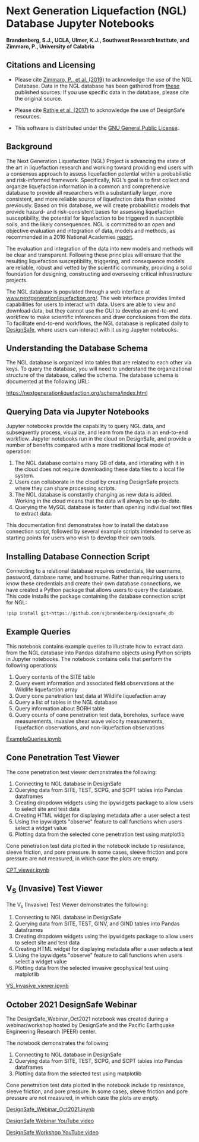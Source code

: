 # Next Generation Liquefaction (NGL) Database Jupyter Notebooks

**Brandenberg, S.J., UCLA, Ulmer, K.J., Southwest Research Institute, and Zimmaro, P., University of Calabria**  

## Citations and Licensing

* Please cite [Zimmaro, P., et al. (2019)](https://doi.org/10.21222/C2J040) to acknowledge the use of the NGL Database. Data in the NGL database has been gathered from [these](https://nextgenerationliquefaction.org/citations.php) published sources. If you use specific data in the database, please cite the original source.

* Please cite [Rathje et al. (2017)](https://doi.org/10.1061/(ASCE)NH.1527-6996.0000246) to acknowledge the use of DesignSafe resources.  

* This software is distributed under the [GNU General Public License](https://www.gnu.org/licenses/gpl-3.0.html).  

## Background

The Next Generation Liquefaction (NGL) Project is advancing the state of the art in liquefaction research 
and working toward providing end users with a consensus approach to assess liquefaction potential within 
a probabilistic and risk-informed framework. Specifically, NGL’s goal is to first collect and organize 
liquefaction information in a common and comprehensive database to provide all researchers with a 
substantially larger, more consistent, and more reliable source of liquefaction data than existed previously. 
Based on this database, we will create probabilistic models that provide hazard- and risk-consistent bases 
for assessing liquefaction susceptibility, the potential for liquefaction to be triggered in susceptible soils, 
and the likely consequences. NGL is committed to an open and objective evaluation and integration of data, 
models and methods, as recommended in a 2016 National Academies [report](https://www.nap.edu/catalog/23474/state-of-the-art-and-practice-in-the-assessment-of-earthquake-induced-soil-liquefaction-and-its-consequences). 

The evaluation and integration of the data into new models and methods will be clear and transparent. Following these principles will ensure 
that the resulting liquefaction susceptibility, triggering, and consequence models are reliable, robust and 
vetted by the scientific community, providing a solid foundation for designing, constructing and overseeing 
critical infrastructure projects.

The NGL database is populated through a web interface at www.nextgenerationliquefaction.org/. The web interface 
provides limited capabilities for users to interact with data. Users are able to view and download data, 
but they cannot use the GUI to develop an end-to-end workflow to make scientific inferences and draw conclusions 
from the data. To facilitate end-to-end workflows, the NGL database is replicated daily to [DesignSafe](https://www.designsafe-ci.org), where 
users can interact with it using Jupyter notebooks.

## Understanding the Database Schema

The NGL database is organized into tables that are related to each other via keys. To query the database, 
you will need to understand the organizational structure of the database, called the schema. The database 
schema is documented at the following URL:

<https://nextgenerationliquefaction.org/schema/index.html>
  
## Querying Data via Jupyter Notebooks

Jupyter notebooks provide the capability to query NGL data, and subsequently process, visualize, and learn from the data in an end-to-end workflow. Jupyter notebooks run in the cloud on DesignSafe, and provide a number of benefits compared with a more traditional local mode of operation:

1. The NGL database contains many GB of data, and interating with it in the cloud does not require downloading these data files to a local file system.
2. Users can collaborate in the cloud by creating DesignSafe projects where they can share processing scripts.
3. The NGL database is constantly changing as new data is added. Working in the cloud means that the data will always be up-to-date.
4. Querying the MySQL database is faster than opening individual text files to extract data.

This documentation first demonstrates how to install the database connection script, followed by several example scripts intended to serve as starting points for users who wish to develop their own tools.

## Installing Database Connection Script
 
Connecting to a relational database requires credentials, like username, password, database name, and hostname. 
Rather than requiring users to know these credentials and create their own database connections, we have created a Python package that allows users to
query the database. This code installs the package containing the database connection script for NGL:

```python
!pip install git+https://github.com/sjbrandenberg/designsafe_db
```

## Example Queries

This notebook contains example queries to illustrate how to extract data from the NGL database into Pandas dataframe objects using Python scripts in Jupyter notebooks. The notebook contains cells that perform the following operations:

1. Query contents of the SITE table
2. Query event information and associated field observations at the Wildlife liquefaction array
3. Query cone penetration test data at Wildlife liquefaction array
4. Query a list of tables in the NGL database
5. Query information about BORH table
6. Query counts of cone penetration test data, boreholes, surface wave measurements, invasive shear wave velocity measurements, liquefaction observations, and non-liquefaction observations

[ExampleQueries.ipynb](https://jupyter.designsafe-ci.org/user/name/tree/CommunityData/NGL/ExampleQueries.ipynb)

## Cone Penetration Test Viewer

The cone penetration test viewer demonstrates the following:

1. Connecting to NGL database in DesignSafe
2. Querying data from SITE, TEST, SCPG, and SCPT tables into Pandas dataframes
3. Creating dropdown widgets using the ipywidgets package to allow users to select site and test data
4. Creating HTML widget for displaying metadata after a user select a test
5. Using the ipywidgets "observe" feature to call functions when users select a widget value
6. Plotting data from the selected cone penetration test using matplotlib

Cone penetration test data plotted in the notebook include tip resistance, sleeve friction, and pore pressure. In some cases, sleeve friction and pore pressure are not measured, in which case the plots are empty.

[CPT_viewer.ipynb](https://jupyter.designsafe-ci.org/user/name/tree/CommunityData/NGL/CPT_viewer.ipynb)


## V<sub>S</sub> (Invasive) Test Viewer

The V<sub>s</sub> (Invasive) Test Viewer demonstrates the following:

1. Connecting to NGL database in DesignSafe
2. Querying data from SITE, TEST, GINV, and GIND tables into Pandas dataframes
3. Creating dropdown widgets using the ipywidgets package to allow users to select site and test data
4. Creating HTML widget for displaying metadata after a user selects a test
5. Using the ipywidgets "observe" feature to call functions when users select a widget value
6. Plotting data from the selected invasive geophysical test using matplotlib

[VS_Invasive_viewer.ipynb](https://jupyter.designsafe-ci.org/user/name/tree/CommunityData/NGL/VS_Invasive_viewer.ipynb)


## October 2021 DesignSafe Webinar

The DesignSafe_Webinar_Oct2021 notebook was created during a webinar/workshop hosted by DesignSafe and the Pacific Earthquake Engineering Research (PEER) center.

The notebook demonstrates the following:

1. Connecting to NGL database in DesignSafe
2. Querying data from SITE, TEST, SCPG, and SCPT tables into Pandas dataframes
3. Plotting data from the selected test using matplotlib

Cone penetration test data plotted in the notebook include tip resistance, sleeve friction, and pore pressure. In some cases, sleeve friction and pore pressure are not measured, in which case the plots are empty.

[DesignSafe_Webinar_Oct2021.ipynb](https://jupyter.designsafe-ci.org/user/name/tree/CommunityData/NGL/DesignSafe_Webinar_Oct2021.ipynb)

[DesignSafe Webinar YouTube video](https://youtu.be/TNOPOU4lx5w)

[DesignSafe Workshop YouTube video](https://youtu.be/_nKpSqa1rso)
